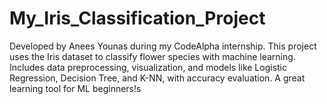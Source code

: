 # My_Iris_Classification_Project
Developed by Anees Younas during my CodeAlpha internship. This project uses the Iris dataset to classify flower species with machine learning. Includes data preprocessing, visualization, and models like Logistic Regression, Decision Tree, and K-NN, with accuracy evaluation. A great learning tool for ML beginners!s